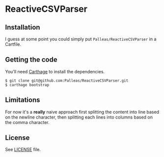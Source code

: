 # ReactiveCSVParser

## Installation

I guess at some point you could simply put ``Palleas/ReactiveCSVParser`` in a Cartfile.

## Getting the code 

You'll need [Carthage](http://github.com/Carthage/Carthage) to install the dependencies.

    $ git clone git@github.com:Palleas/ReactiveCSVParser.git
    $ carthage bootstrap

## Limitations

For now it's a **really** naive approach first splitting the content into line based on the newline character, 
then splitting each lines into columns based on the comma character.

## License 

See [LICENSE](https://github.com/Palleas/ReactiveCSVParser/blob/master/LICENSE) file.
